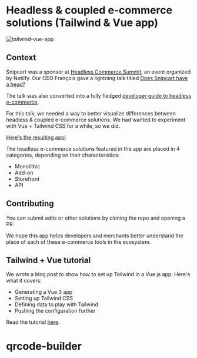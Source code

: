 # Headless & coupled e-commerce solutions (Tailwind & Vue app)

![tailwind-vue-app](https://snipcart.com/media/205230/tailwind-vue-app.png)

## Context

Snipcart was a sponsor at [Headless Commerce Summit](https://headlesscommercesummit.com/), an event organized by Netlify. Our CEO François gave a lightning talk titled [Does Snipcart have a head?](https://www.youtube.com/watch?v=9WB8OXZnH4k)

The talk was also converted into a fully fledged [developer guide to headless e-commerce](https://snipcart.com/blog/headless-ecommerce-guide).

For this talk, we needed a way to better visualize differences between headless & coupled e-commerce solutions. We had wanted to experiment with Vue + Tailwind CSS for a while, so we did.

[Here's the resulting app!](https://headlesscommerce.netlify.app/)

The headless e-commerce solutions featured in the app are placed in 4 categories, depending on their characteristics:

- Monolithic
- Add-on
- Storefront
- API

## Contributing

You can submit edits or other solutions by cloning the repo and opening a PR.

We hope this app helps developers and merchants better understand the place of each of these e-commerce tools in the ecosystem.

## Tailwind + Vue tutorial

We wrote a blog post to show how to set up Tailwind in a Vue.js app. Here's what it covers:

- Generating a Vue 3 app
- Setting up Tailwind CSS
- Defining data to play with Tailwind
- Pushing the configuration further

Read the tutorial [here](https://snipcart.com/blog/tailwind-vue-tutorial).
# qrcode-builder
